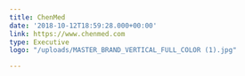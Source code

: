 ```yaml
---
title: ChenMed
date: '2018-10-12T18:59:28.000+00:00'
link: https://www.chenmed.com
type: Executive
logo: "/uploads/MASTER_BRAND_VERTICAL_FULL_COLOR (1).jpg"

---
```

